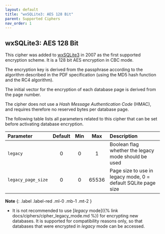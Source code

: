 ```yaml
---
layout: default
title: "wxSQLite3: AES 128 Bit"
parent: Supported Ciphers
nav_order: 1
---
```

## <a name="cipher_aes128cbc"/>wxSQLite3: AES 128 Bit

This cipher was added to [wxSQLite3](https://github.com/utelle/wxsqlite3) in 2007 as the first supported encryption scheme. It is a 128 bit AES encryption in CBC mode.

The encryption key is derived from the passphrase according to the algorithm described in the PDF specification (using the MD5 hash function and the RC4 algorithm).

The initial vector for the encryption of each database page is derived from the page number.

The cipher does not use a _Hash Message Authentication Code_ (HMAC), and requires therefore no reserved bytes per database page.

The following table lists all parameters related to this cipher that can be set before activating database encryption.

| Parameter | Default | Min | Max | Description |
| :--- | :---: | :---: | :---: | :--- |
| `legacy` | 0 | 0 | 1 | Boolean flag whether the legacy mode should be used |
| `legacy_page_size` | 0 | 0 | 65536 | Page size to use in legacy mode, 0 = default SQLite page size |

**Note**
{: .label .label-red .ml-0 .mb-1 .mt-2 }
- It is not recommended to use [_legacy_ mode]({% link docs/ciphers/cipher_legacy_mode.md %}) for encrypting new databases. It is supported for compatibility reasons only, so that databases that were encrypted in _legacy_ mode can be accessed.
